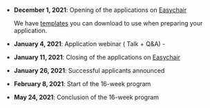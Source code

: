 - **December 1, 2021**: Opening of the applications on [Easychair]()

    We have [templates](https://github.com/open-life-science/application-forms) you can download to use when preparing your application. 

- **January 4, 2021**: Application webinar (<i class="fas fa-chalkboard-teacher"></i> Talk + Q&A) - <i class="fas fa-clipboard"></i>
- **January 11, 2021**: Closing of the applications on [Easychair]()
- **January 26, 2021**: Successful applicants announced
- **February 8, 2021**: Start of the 16-week program
- **May 24, 2021**: Conclusion of the 16-week program
